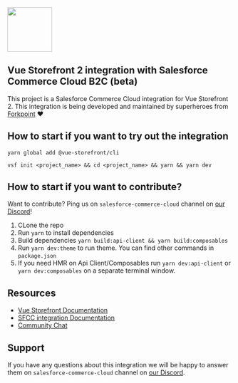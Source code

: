 <img src="https://blog.vuestorefront.io/wp-content/uploads/2020/01/1QU9F6hQlFyHsJIbsdmt6FA.png" height="100px" />

## Vue Storefront 2 integration with Salesforce Commerce Cloud B2C (beta)

This project is a Salesforce Commerce Cloud integration for Vue Storefront 2.
This integration is being developed and maintained by superheroes from [Forkpoint](https://forkpoint.com/) ❤️

## How to start if you want to try out the integration

```
yarn global add @vue-storefront/cli
```
```
vsf init <project_name> && cd <project_name> && yarn && yarn dev
```

## How to start if you want to contribute?

Want to contribute? Ping us on `salesforce-commerce-cloud` channel on [our Discord](discord.vuestorefront.io)!

1. CLone the repo
2. Run `yarn` to install dependencies
3. Build dependencies `yarn build:api-client && yarn build:composables`
4. Run `yarn dev:theme` to run theme. You can find other commands in `package.json`
5. If you need HMR on Api Client/Composables run `yarn dev:api-client` or `yarn dev:composables` on a separate terminal window.

## Resources

- [Vue Storefront Documentation](https://docs.vuestorefront.io/v2/)
- [SFCC integration Documentation](https://docs.vuestorefront.io/sfcc)
- [Community Chat](https://discord.vuestorefront.io)

## Support

If you have any questions about this integration we will be happy to answer them on  `salesforce-commerce-cloud` channel on [our Discord](discord.vuestorefront.io).
